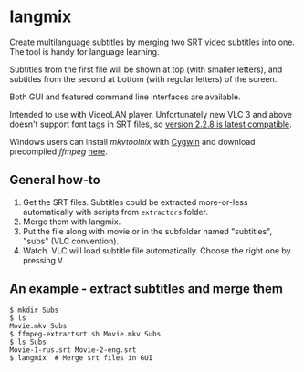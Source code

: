 # langmix

Create multilanguage subtitles by merging two SRT video subtitles into one.
The tool is handy for language learning.

Subtitles from the first file will be shown at top (with smaller letters),
and subtitles from the second at bottom (with regular letters) of the screen.

Both GUI and featured command line interfaces are available.

Intended to use with VideoLAN player. Unfortunately new VLC 3 and above doesn't support font tags in SRT files, so [version 2.2.8 is latest compatible](https://get.videolan.org/vlc/2.2.8/).

Windows users can install *mkvtoolnix* with [Cygwin](https://www.cygwin.com/) and download precompiled *ffmpeg* [here](https://ffmpeg.org/download.html).

## General how-to

1. Get the SRT files. Subtitles could be extracted more-or-less automatically with scripts from `extractors` folder.
2. Merge them with langmix.
3. Put the file along with movie or in the subfolder named "subtitles", "subs" (VLC convention).
4. Watch. VLC will load subtitle file automatically. Choose the right one by pressing <kbd>V</kbd>.


## An example - extract subtitles and merge them

    $ mkdir Subs
    $ ls
    Movie.mkv Subs
    $ ffmpeg-extractsrt.sh Movie.mkv Subs
    $ ls Subs
    Movie-1-rus.srt Movie-2-eng.srt
    $ langmix  # Merge srt files in GUI
